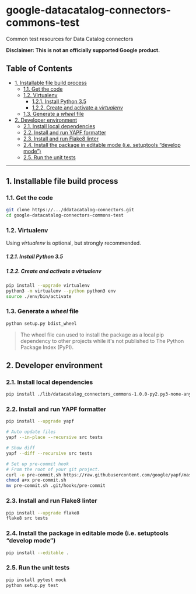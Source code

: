 # google-datacatalog-connectors-commons-test

Common test resources for Data Catalog connectors

**Disclaimer: This is not an officially supported Google product.**

<!--
  ⚠️ DO NOT UPDATE THE TABLE OF CONTENTS MANUALLY ️️⚠️
  run `npx markdown-toc -i README.md`.

  Please stick to 80-character line wraps as much as you can.
-->

## Table of Contents

<!-- toc -->

- [1. Installable file build process](#1-installable-file-build-process)
  * [1.1. Get the code](#11-get-the-code)
  * [1.2. Virtualenv](#12-virtualenv)
      - [1.2.1. Install Python 3.5](#121-install-python-35)
      - [1.2.2. Create and activate a *virtualenv*](#122-create-and-activate-a-virtualenv)
  * [1.3. Generate a *wheel* file](#13-generate-a-wheel-file)
- [2. Developer environment](#2-developer-environment)
  * [2.1. Install local dependencies](#21-install-local-dependencies)
  * [2.2. Install and run YAPF formatter](#22-install-and-run-yapf-formatter)
  * [2.3. Install and run Flake8 linter](#23-install-and-run-flake8-linter)
  * [2.4. Install the package in editable mode (i.e. setuptools “develop mode”)](#24-install-the-package-in-editable-mode-ie-setuptools-develop-mode)
  * [2.5. Run the unit tests](#25-run-the-unit-tests)

<!-- tocstop -->

-----

## 1. Installable file build process

### 1.1. Get the code

````bash
git clone https://.../ddatacatalog-connectors.git
cd google-datacatalog-connectors-commons-test
````

### 1.2. Virtualenv

Using *virtualenv* is optional, but strongly recommended.

##### 1.2.1. Install Python 3.5

##### 1.2.2. Create and activate a *virtualenv*

```bash
pip install --upgrade virtualenv
python3 -m virtualenv --python python3 env
source ./env/bin/activate
```

### 1.3. Generate a *wheel* file

```bash
python setup.py bdist_wheel
```

> The wheel file can used to install the package as a local pip dependency to
> other projects while it's not published to The Python Package Index (PyPI).

## 2. Developer environment

### 2.1. Install local dependencies

```bash
pip install ./lib/datacatalog_connectors_commons-1.0.0-py2.py3-none-any.whl
```

### 2.2. Install and run YAPF formatter

```bash
pip install --upgrade yapf

# Auto update files
yapf --in-place --recursive src tests

# Show diff
yapf --diff --recursive src tests

# Set up pre-commit hook
# From the root of your git project.
curl -o pre-commit.sh https://raw.githubusercontent.com/google/yapf/master/plugins/pre-commit.sh
chmod a+x pre-commit.sh
mv pre-commit.sh .git/hooks/pre-commit
```

### 2.3. Install and run Flake8 linter

```bash
pip install --upgrade flake8
flake8 src tests
```

### 2.4. Install the package in editable mode (i.e. setuptools “develop mode”)

```bash
pip install --editable .
```

### 2.5. Run the unit tests

```bash
pip install pytest mock
python setup.py test
```
